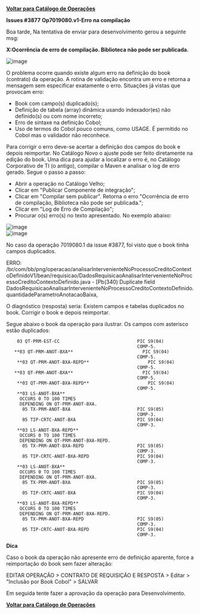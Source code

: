 <b> [**Voltar para Catálogo de Operações**](https://fontes.intranet.bb.com.br/ctl/publico/atendimento/-/blob/master/Catalogo_de_Operacoes/Catalogo_de_Opderacoes.md)</b> </a>

**Issues #3877**
**Op7019080.v1-Erro na compilação** 

Boa tarde,
Na tentativa de enviar para desenvolvimento gerou a seguinte msg:  

**X:Ocorrência de erro de compilação. Biblioteca não pode ser publicada.**  

![image](/uploads/647673102cb7543d1b79364b01d423a9/image.png)

O problema ocorre quando existe algum erro na definição do book (contrato) da operação. A rotina de validação encontra um erro e retorna a mensagem sem especificar exatamente o erro.
Situações já vistas que provocam erro:  

- Book com campo(s) duplicado(s);
- Definição de tabela (array) dinâmica usando indexador(es) não definido(s) ou com nome incorreto;
- Erro de sintaxe na definição Cobol;
- Uso de termos do Cobol pouco comuns, como USAGE. É permitido no Cobol mas o validador não reconhece.  

Para corrigir o erro deve-se acertar a definição dos campos do book e depois reimportar. No Catálogo Novo o ajuste pode ser feito diretamente na edição do book.
Uma dica para ajudar a localizar o erro é, no Catálogo Corporativo de TI (o antigo), compilar o Maven e analisar o log de erro gerado. Segue o passo a passo: 
- Abrir a operação no Catálogo Velho;
- Clicar em "Publicar Componente de integração";
- Clicar em "Compilar sem publicar". Retorna o erro "Ocorrência de erro de compilação, Biblioteca não pode ser publicada.";
- Clicar em "Log de Erro de Compilação";
- Procurar o(s) erro(s) no texto apresentado. No exemplo abaixo:  

![image](/uploads/135a2e48f62990713618f5d0f2201f8e/image.png)  
![image](/uploads/831e46c60b23b23eabd79f44971842d0/image.png)  

No caso da operação 7019080.1 da issue #3877, foi visto que o book tinha campos duplicados.  

ERRO:  
/br/com/bb/png/operacao/analisarIntervenienteNoProcessoCreditoContextoDefinidoV1/bean/requisicao/DadosRequisicaoAnalisarIntervenienteNoProcessoCreditoContextoDefinido.java - [Pb(340) Duplicate field DadosRequisicaoAnalisarIntervenienteNoProcessoCreditoContextoDefinido.quantidadeParametroAnotacaoBaixa,  

O diagnóstico (resposta) seria: Existem campos e tabelas duplicados no book. Corrigir o book e depois reimportar.

Segue abaixo o book da operação para ilustrar. Os campos com asterisco estão duplicados:

        03 QT-PRM-EST-CC                             PIC S9(04)
                                                     COMP-5.
       **03 QT-PRM-ANOT-BXA**                          PIC S9(04)
                                                     COMP-5.
        **03 QT-PRM-ANOT-BXA-REPD**                      PIC S9(04)
                                                     COMP-5.
       **03 QT-PRM-ANOT-BXA**                          PIC S9(04)
                                                     COMP-5.
        **03 QT-PRM-ANOT-BXA-REPD**                      PIC S9(04)
                                                     COMP-5.
        **03 LS-ANOT-BXA**                               
         OCCURS 0 TO 100 TIMES
         DEPENDING ON QT-PRM-ANOT-BXA.
          05 TX-PRM-ANOT-BXA                         PIC S9(05)
                                                     COMP-3.
          05 TIP-CRTC-ANOT-BXA                       PIC S9(04)
                                                     COMP-3.
        **03 LS-ANOT-BXA-REPD**                          
         OCCURS 0 TO 100 TIMES
         DEPENDING ON QT-PRM-ANOT-BXA-REPD.
          05 TX-PRM-ANOT-BXA-REPD                    PIC S9(05)
                                                     COMP-3.
          05 TIP-CRTC-ANOT-BXA-REPD                  PIC S9(04)
                                                     COMP-3.
        **03 LS-ANOT-BXA**                               
         OCCURS 0 TO 100 TIMES
         DEPENDING ON QT-PRM-ANOT-BXA.
          05 TX-PRM-ANOT-BXA                         PIC S9(05)
                                                     COMP-3.
          05 TIP-CRTC-ANOT-BXA                       PIC S9(04)
                                                     COMP-3.
        **03 LS-ANOT-BXA-REPD**                          
         OCCURS 0 TO 100 TIMES
         DEPENDING ON QT-PRM-ANOT-BXA-REPD.
          05 TX-PRM-ANOT-BXA-REPD                    PIC S9(05)
                                                     COMP-3.
          05 TIP-CRTC-ANOT-BXA-REPD                  PIC S9(04)
                                                     COMP-3.  
                                                     
                                                     

  
**Dica**

Caso o book da operação não apresente erro de definição aparente, force a reimportação do book sem fazer alteração:

EDITAR OPERAÇÃO > CONTRATO DE REQUISIÇÃO E RESPOSTA > Editar > "Inclusão por Book Cobol" > SALVAR

Em seguida tente fazer a aprovação da operação para Desenvolvimento.

                                                    
<b> [**Voltar para Catálogo de Operações**](https://fontes.intranet.bb.com.br/ctl/publico/atendimento/-/blob/master/Catalogo_de_Operacoes/Catalogo_de_Opderacoes.md)</b> </a>


